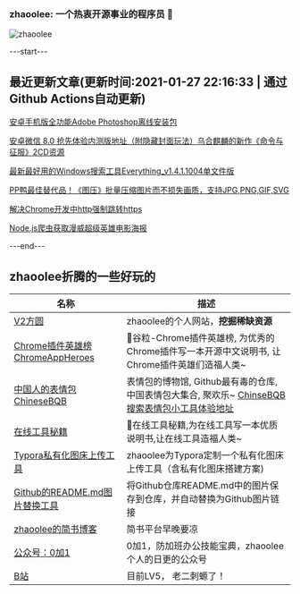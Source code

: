 ### zhaoolee: 一个热衷开源事业的程序员 👋

![zhaoolee](https://github-readme-stats.vercel.app/api?username=zhaoolee&show_icons=true)

---start---

## 最近更新文章(更新时间:2021-01-27 22:16:33 | 通过Github Actions自动更新)

[安卓手机版全功能Adobe Photoshop离线安装包](https://v2fy.com/p/2021-01-25-adobe-photoshop-1611542427000/)

[安卓微信 8.0 抢先体验内测版地址（附隐藏封面玩法）乌合麒麟的新作《命令与征服》2CD资源](https://v2fy.com/p/2021-01-22-mingling-1611280589000/)

[最新最好用的Windows搜索工具Everything_v1.4.1.1004单文件版](https://v2fy.com/p/2021-01-21-1611197628000/)

[PP鸭最佳替代品！《图压》批量压缩图片而不损失画质，支持JPG,PNG,GIF,SVG](https://fangyuanxiaozhan.com/p/2021-01-26-13/)

[解决Chrome开发中http强制跳转https](https://fangyuanxiaozhan.com/p/2021-01-25-24/)

[Node.js爬虫获取漫威超级英雄电影海报](https://fangyuanxiaozhan.com/p/2021-01-25-23/)

---end---


## zhaoolee折腾的一些好玩的

| 名称 |  描述   |
| ---    | --- |
| [V2方圆](https://v2fy.com)  | zhaoolee的个人网站，**挖掘稀缺资源** |
| [Chrome插件英雄榜 ChromeAppHeroes](https://github.com/zhaoolee/ChromeAppHeroes) | 🌈谷粒-Chrome插件英雄榜, 为优秀的Chrome插件写一本开源中文说明书, 让Chrome插件英雄们造福人类~ |
| [中国人的表情包 ChineseBQB](https://github.com/zhaoolee/ChineseBQB) | 表情包的博物馆, Github最有毒的仓库, 中国表情包大集合, 聚欢乐~ [ChinseBQB搜索表情包小工具体验地址](https://www.v2fy.com/asset/0i/ChineseBQB/) |
| [在线工具秘籍](https://github.com/zhaoolee/OnlineToolsBook) |  🍭在线工具秘籍,为在线工具写一本优质说明书,让在线工具造福人类~ |
| [Typora私有化图床上传工具](https://github.com/zhaoolee/EasyTypora)  |  zhaoolee为Typora定制一个私有化图床上传工具（含私有化图床搭建方案) |
| [Github的README.md图片替换工具](https://github.com/zhaoolee/replace_readme_md_image) |  将Github仓库README.md中的图片保存到仓库，并自动替换为Github图片链接  |
| [zhaoolee的简书博客](https://www.jianshu.com/u/c5d047065c42) | 简书平台早晚要凉 |
| [公众号：0加1](https://www.v2fy.com/asset/0i/jikemiji/jikemiji-md/public.assets/0add1.png)  |  0加1，防加班办公技能宝典，zhaoolee个人的日更的公众号 |
| [B站](https://space.bilibili.com/9116631)  | 目前LV5， 老二刺螈了！  |




